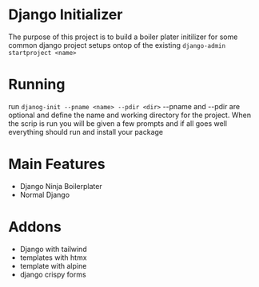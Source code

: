 # Django Initializer

The purpose of this project is to build a boiler plater initilizer for some common django project setups ontop of the existing `django-admin startproject <name>`

# Running
run `djanog-init --pname <name> --pdir <dir>` --pname and --pdir are optional and define the name and working directory for the project. When the scrip is run you will be given a few prompts and if all goes well everything should run and install your package

# Main Features
- Django Ninja Boilerplater
- Normal Django

# Addons
- Django with tailwind
- templates with htmx
- template with alpine
- django crispy forms


